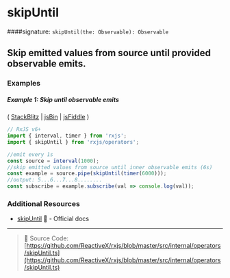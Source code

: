 # skipUntil

####signature: `skipUntil(the: Observable): Observable`

## Skip emitted values from source until provided observable emits.



### Examples

##### Example 1: Skip until observable emits

(
[StackBlitz](https://stackblitz.com/edit/typescript-gs4mps?file=index.ts&devtoolsheight=100)
| [jsBin](http://jsbin.com/tapizososu/1/edit?js,console) |
[jsFiddle](https://jsfiddle.net/btroncone/xLu8nf77/) )

```js
// RxJS v6+
import { interval, timer } from 'rxjs';
import { skipUntil } from 'rxjs/operators';

//emit every 1s
const source = interval(1000);
//skip emitted values from source until inner observable emits (6s)
const example = source.pipe(skipUntil(timer(6000)));
//output: 5...6...7...8........
const subscribe = example.subscribe(val => console.log(val));
```

### Additional Resources

- [skipUntil](https://rxjs.dev/api/operators/skipUntil) 📰 - Official docs

---

> 📁 Source Code:
> [https://github.com/ReactiveX/rxjs/blob/master/src/internal/operators/skipUntil.ts](https://github.com/ReactiveX/rxjs/blob/master/src/internal/operators/skipUntil.ts)
